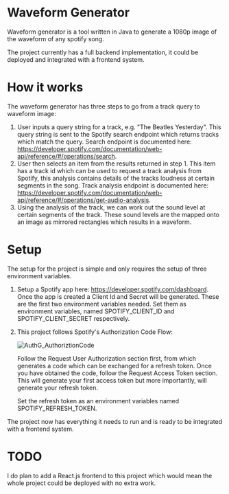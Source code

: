 # Waveform Generator
Waveform generator is a tool written in Java to generate a 
1080p image of the waveform of any spotify song.

The project currently has a full backend implementation, it could be deployed and integrated with a frontend system.

# How it works
The waveform generator has three steps to go from a track query to waveform image:
1. User inputs a query string for a track, e.g. "The Beatles Yesterday". 
  This query string is sent to the Spotify search endpoint which returns tracks which match the query.
  Search endpoint is documented here: https://developer.spotify.com/documentation/web-api/reference/#/operations/search.
2. User then selects an item from the results returned in step 1. This item has a track id which can be used to 
  request a track analysis from Spotify, this analysis contains details of the tracks loudness at certain segments
  in the song.
  Track analysis endpoint is documented here: https://developer.spotify.com/documentation/web-api/reference/#/operations/get-audio-analysis.
3. Using the analysis of the track, we can work out the sound level at certain segments of the track. 
  These sound levels are the mapped onto an image as mirrored rectangles which results in a waveform.

# Setup
The setup for the project is simple and only requires the setup of three environment variables.
1. Setup a Spotify app here: https://developer.spotify.com/dashboard. Once the app is created a Client Id and Secret will be generated.
  These are the first two environment variables needed. Set them as environment variables, named SPOTIFY_CLIENT_ID and SPOTIFY_CLIENT_SECRET respectively.
2. This project follows Spotify's Authorization Code Flow:
   
   ![AuthG_AuthoriztionCode](https://user-images.githubusercontent.com/47042397/152798439-c8098cac-3d51-4d08-8cae-a9d1370d9f88.png)
   
   Follow the Request User Authorization section first, from which generates a code which can be exchanged for a refresh token.
   Once you have obtained the code, follow the Request Access Token section. This will generate your first access token
   but more importantly, will generate your refresh token.
   
   Set the refresh token as an environment variables named SPOTIFY_REFRESH_TOKEN.
 
 The project now has everything it needs to run and is ready to be integrated with a frontend system.

# TODO
I do plan to add a React.js frontend to this project which would 
mean the whole project could be deployed with no extra work.
